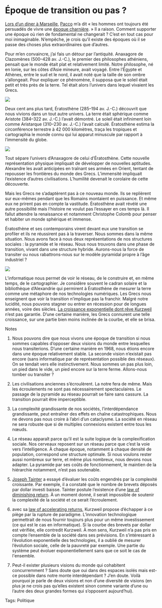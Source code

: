 # Époque de transition ou pas ?

[Lors d’un diner à Marseille](http://tataiza.com/news/chez-etienne-restau-a-marseille), [Pacco](http://www.mae-bd.fr/) m’a dit « les hommes ont toujours été persuadés de vivre une [époque charnière](http://blog.tcrouzet.com/2008/01/09/qu%e2%80%99est-ce-qu%e2%80%99une-epoque-de-transition/). » Il a raison. Comment supporter une époque où rien de fondamental ne changerait ? C’est en tout cas pour moi inimaginable. N’empêche, je crois qu’il existe des époques où il se passe des choses plus extraordinaires que d’autres.<span id="more-786"></span>

Pour m’en convaincre, j’ai fais un détour par l’antiquité. Anaxagore de Clazomènes (500–428 av. J.-C.), le premier des philosophes athéniens, pensait que le monde était plat et relativement limité. Notre philosophe, né en Ionie, sur les côtes d’Asie mineure, avait voyagé. Entre l’Égypte et Athènes, entre le sud et le nord, il avait noté que la taille de son ombre s’allongeait. Pour expliquer ce phénomène, il supposa que le soleil était petit et très près de la terre. Tel était alors l’univers dans lequel vivaient les Grecs.

![](http://blog.tcrouzet.comhttps://tcrouzet.com/images_tc/2008/04/anaxa.gif)

Deux cent ans plus tard, Ératosthène (285–194 av. J.-C.) découvrit que nous vivions dans un tout autre univers. La terre était sphérique comme Aristote (384–322 av. J.-C.) l’avait démontré. Le soleil était infiniment loin comme Aristarque (310–230 av. J.-C.) l’avait calculé. Ératosthène estima la circonférence terrestre à 42 000 kilomètres, traça les tropiques et cartographia le monde connu qui lui apparut minuscule par rapport à l’immensité du globe.

![](http://blog.tcrouzet.comhttps://tcrouzet.com/images_tc/2008/04/beta.gif)

Tout sépare l’univers d’Anaxagore de celui d’Ératosthène. Cette nouvelle représentation physique impliquait de développer de nouvelles aptitudes. Alexandre les avait anticipées en traînant ses armées en Orient, tentant de repousser les frontières du monde des Grecs. L’immensité impliquait l’existence d’autres civilisations. L’humilité devenait le corolaire de cette découverte.

Mais les Grecs ne s’adaptèrent pas à ce nouveau monde. Ils se replièrent sur eux-mêmes pendant que les Romains montaient en puissance. Et même eux ne prirent pas en compte la vastitude. Ératosthène avait révélé une autre possibilité mais l’histoire ne voulut pas l’essayer en ces temps là. Il fallut attendre la renaissance et notamment Christophe Colomb pour penser et habiter un monde sphérique et immense.

Ératosthène et ses contemporains virent devant eux une transition se profiler et ils ne réussirent pas à la traverser. Nous sommes dans la même situation. Nous avons face à nous deux représentations de nos structures sociales : la pyramide et le réseau. Nous nous trouvons dans une phase de transition, vivant dans une structure hybride. Aurons-nous la force de transiter ou nous rabattrons-nous sur le modèle pyramidal propre à l’âge industriel ?

![](http://blog.tcrouzet.comhttps://tcrouzet.com/images_tc/2008/04/network.gif)

L’informatique nous permet de voir le réseau, de le construire et, en même temps, de le cartographier. Je considère souvent le cadran solaire et la bibliothèque d’Alexandrie qui permirent à Ératosthène de mesurer la terre comme une métaphore de nos technologies numériques. Les Grecs nous enseignent que voir la transition n’implique pas la franchir. Malgré notre lucidité, nous pouvons stagner ou entrer en récession pour de longues années, voire des siècles. [La croissance exponentielle dont rêve Kurzweil](http://blog.tcrouzet.com/2007/12/13/kurzweil-l%e2%80%99evolution-exponentielle/) n’est pas garantie. D’une certaine manière, les Grecs connurent une telle croissance, sur une partie bien moins inclinée de la courbe, et elle se brisa.

Notes

1. Nous pouvons dire que nous vivons une époque de transition si nous sommes capables d’opposer deux visions du monde entre lesquelles nous transiterions. D’une certaine manière en 1968, nous étions encore dans une époque relativement stable. La seconde vision n’existait pas encore (sans informatique par de représentation possible des réseaux). On se tendait vers elle instinctivement. Nous sommes un pas plus loin, un pied dans le vide, un pied encore sur la terre ferme. Allons-nous tomber ou transiter ?

2. Les civilisations anciennes s’écroulèrent. La notre fera de même. Mais les écroulements ne sont pas nécessairement spectaculaires. Le passage de la pyramide au réseau pourrait se faire sans cassure. La transition pourrait être imperceptible.

3. La complexité grandissante de nos sociétés, l’interdépendance grandissante, peut entraîner des effets en chaîne catastrophiques. Nous ne devons pas nous croire à l’abri d’un cataclysme. La société en réseau ne sera robuste que si de multiples connexions existent entre tous les nœuds.

4. Le réseau apparaît parce qu’il est la suite logique de la complexification sociale. Nos cerveaux reposent sur un réseau parce que c’est la voie vers l’intelligence. À chaque époque, notamment à chaque densité de population, correspond une structure optimale. Si nous voulons rester aussi nombreux sur terre, et même plus nombreux, nous devons nous adapter. La pyramide par ses coûts de fonctionnement, le maintien de la hiérarchie notamment, n’est pas soutenable.

5. [Joseph Tainter](http://en.wikipedia.org/wiki/Joseph_Tainter) a essayé d’évaluer les coûts engendrés par la complexité croissante. Par exemple, il a constaté que le nombre de brevets déposés par dollar investi baisse. Tainter postule l’existence d’une [law of diminishing return](http://en.wikipedia.org/wiki/Diminishing_returns). À un moment donné, il serait impossible de soutenir la complexité de la société et ce serait l’écroulement.

6. avec sa [law of accelerating returns](http://blog.tcrouzet.com/2007/12/13/kurzweil-l%e2%80%99evolution-exponentielle/), Kurzweil propose d’échapper à ce piège par la rupture de paradigme. L’innovation technologique permettrait de nous fournir toujours plus pour un même investissement (ce qui est le cas en informatique). Si la courbe des brevets par dollar est vérifiée, elle contredit Kurzweil. À mon sens, Kurzweil n’a pas pris en compte l’ensemble de la société dans ses prévisions. En s’intéressant à l’évolution exponentielle des technologies, il a oublié de mesurer l’évolution sociale, celle de la pauvreté par exemple. Une partie du système peut évoluer exponentiellement sans que ce soit le cas de l'ensemble.

7. Peut-il exister plusieurs visions du monde qui cohabitent concurremment ? Sans doute que oui dans des espaces isolés mais est-ce possible dans notre monte interdépendant ? J’en doute. Voilà pourquoi je parle de deux visions et non d’une diversité de visions (en plus je ne crois pas qu’elles existent sinon comme variante d’une ou l’autre des deux grandes formes qui s’opposent aujourd’hui).

Tags: Politique